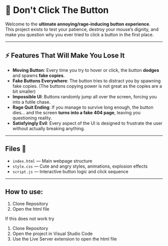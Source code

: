 # 🚫 Don't Click The Button

Welcome to the **ultimate annoying/rage-inducing button experience**.  
This project exists to test your patience, destroy your mouse’s dignity, and make you question why you ever tried to click a button in the first place.  

---

## ⚡ Features That Will Make You Lose It
- **Moving Button**: Every time you try to hover or click, the button **dodges** and spawns **fake copies**.  
- **Fake Buttons Everywhere**: The button tries to distract you by spawning fake copies. (The buttons copying power is not great as the copies are a bit smaller)
- **Impossible UI**: Buttons randomly jump all over the screen, forcing you into a futile chase.  
- **Rage Quit Ending**: If you manage to survive long enough, the button dies… and the screen **turns into a fake 404 page**, leaving you questioning reality.  
- **Satisfyingly Evil**: Every aspect of the UI is designed to frustrate the user without actually breaking anything.    

---

## Files 📂
- `index.html` — Main webpage structure  
- `style.css` — Cute and angry styles, animations, explosion effects  
- `script.js` — Interactive button logic and click sequence  

---
## How to use:
1. Clone Repository
2. Open the html file
  
If this does not work try
1. Clone Repository
2. Open the project in Visual Studio Code
3. Use the Live Server extension to open the html file
  
